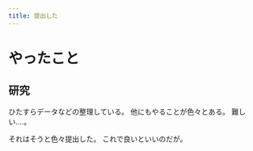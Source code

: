 ```yaml
---
title: 提出した
---
```


# やったこと

## 研究

ひたすらデータなどの整理している。
他にもやることが色々とある。
難しい‥‥。

それはそうと色々提出した。
これで良いといいのだが。
